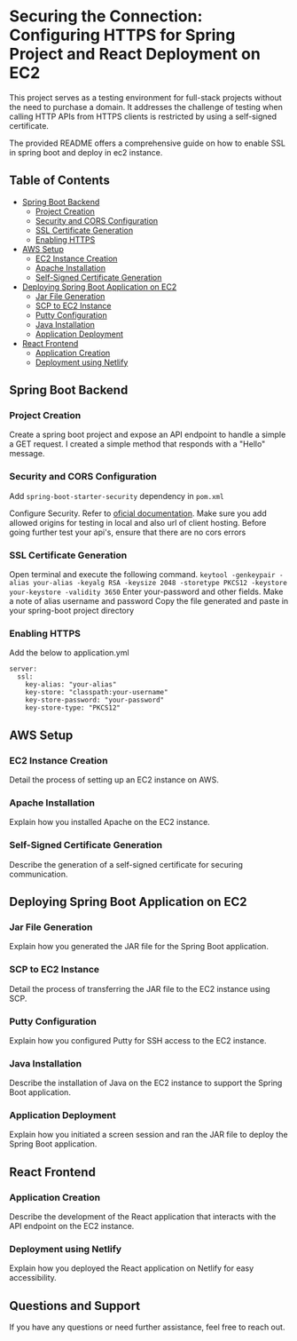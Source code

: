# Securing the Connection: Configuring HTTPS for Spring Project and React Deployment on EC2

This project serves as a testing environment for full-stack projects without the need to purchase a domain. It addresses the challenge of testing when calling HTTP APIs from HTTPS clients is restricted by using a self-signed certificate.

The provided README offers a comprehensive guide on how to enable SSL in spring boot and deploy in ec2 instance.

## Table of Contents

- [Spring Boot Backend](#spring-boot-backend)
  - [Project Creation](#project-creation)
  - [Security and CORS Configuration](#security-and-cors-configuration)
  - [SSL Certificate Generation](#ssl-certificate-generation)
  - [Enabling HTTPS](#enabling-https)
- [AWS Setup](#aws-setup)
  - [EC2 Instance Creation](#ec2-instance-creation)
  - [Apache Installation](#apache-installation)
  - [Self-Signed Certificate Generation](#self-signed-certificate-generation)
- [Deploying Spring Boot Application on EC2](#deploying-spring-boot-application-on-ec2)
  - [Jar File Generation](#jar-file-generation)
  - [SCP to EC2 Instance](#scp-to-ec2-instance)
  - [Putty Configuration](#putty-configuration)
  - [Java Installation](#java-installation)
  - [Application Deployment](#application-deployment)
- [React Frontend](#react-frontend)
  - [Application Creation](#application-creation)
  - [Deployment using Netlify](#deployment-using-netlify)

## Spring Boot Backend

### Project Creation

Create a spring boot project and expose an API endpoint to handle a simple a GET request. I created a simple method that responds with a "Hello" message.

### Security and CORS Configuration

Add `spring-boot-starter-security` dependency in `pom.xml`

Configure Security. Refer to [oficial documentation](https://docs.spring.io/spring-security/reference/reactive/integrations/cors.html). 
Make sure you add allowed origins for testing in local and also url of client hosting.
Before going further test your api's, ensure that there are no cors errors

### SSL Certificate Generation

Open terminal and execute the following command.
`keytool -genkeypair -alias your-alias -keyalg RSA -keysize 2048 -storetype PKCS12 -keystore your-keystore -validity 3650`
Enter your-password and other fields.
Make a note of alias username and password
Copy the file generated and paste in your spring-boot project directory

### Enabling HTTPS

Add the below to application.yml
```
server:
  ssl:
    key-alias: "your-alias"
    key-store: "classpath:your-username"
    key-store-password: "your-password"
    key-store-type: "PKCS12"
```

## AWS Setup

### EC2 Instance Creation

Detail the process of setting up an EC2 instance on AWS.

### Apache Installation

Explain how you installed Apache on the EC2 instance.

### Self-Signed Certificate Generation

Describe the generation of a self-signed certificate for securing communication.

## Deploying Spring Boot Application on EC2

### Jar File Generation

Explain how you generated the JAR file for the Spring Boot application.

### SCP to EC2 Instance

Detail the process of transferring the JAR file to the EC2 instance using SCP.

### Putty Configuration

Explain how you configured Putty for SSH access to the EC2 instance.

### Java Installation

Describe the installation of Java on the EC2 instance to support the Spring Boot application.

### Application Deployment

Explain how you initiated a screen session and ran the JAR file to deploy the Spring Boot application.

## React Frontend

### Application Creation

Describe the development of the React application that interacts with the API endpoint on the EC2 instance.

### Deployment using Netlify

Explain how you deployed the React application on Netlify for easy accessibility.

## Questions and Support

If you have any questions or need further assistance, feel free to reach out.

